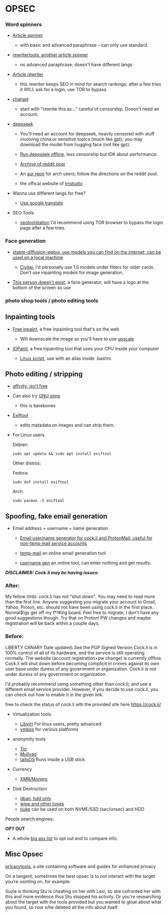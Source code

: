 # OPSEC


### Word spinners

  - [Article spinner](https://free-article-spinner.com/)
    - with basic and advanced paraphrase - can only use standard.

  - [rewritertools, another article spinner](https://www.rewritertools.com/article-spinner)

    - no advanced paraphrase; doesn't have different langs

  - [Article rewriter](https://seotoolstation.com/article-rewriter)

    - this rewriter keeps SEO in mind for search rankings; after a few tries it WILL ask for a login, use TOR to bypass.
  
  - [chatgpt](https://chatgpt.com/)

    -  start with "rewrite this as..." careful of censorship. Doesn't need an account.
  
  - [deepseek](https://chat.deepseek.com/)
    - You'll need an account for deepseek, heavily censored with stuff involving china or sensitive topics (much like gpt); you may download the model from hugging face (not like gpt).
   
    - [Run deepseek offline](https://www.reddit.com/r/AIAssisted/comments/1ibv6g8/how_to_run_deepseek_r1_offline_on_your_computer/), less censorship but IDK about performance.
    - [Archive of reddit post](https://archive.ph/vZXv0)
    - An [aur repo](https://aur.archlinux.org/packages/lmstudio) for arch users; follow the directions on the reddit post.
    - the offical website of [lmstudio](https://lmstudio.ai/)
 
- Wanna use different langs for free?
 
  - [Use google translate](https://translate.google.com/)

- SEO Tools

  - [seotoolstation](https://seotoolstation.com/) I'd recommend using TOR browser to bypass the login page after a few tries.

### Face generation

   - [stable-diffusion-webui, use models you can find on the internet; can be used on a local machine](https://github.com/AUTOMATIC1111/stable-diffusion-webui)

      - [Civitai](https://civitai.com/models), I'd personally use 1.5 models under filters for older cards. Don't use inpainting models for image generation.

   - [This person doesn't exist](https://thispersondoesnotexist.com/); a face generator, will have a logo at the bottom of the screen so use

### photo shop tools / photo editing tools

## Inpainting tools

   - [Free inpaint](https://pincel.app/tools/inpaint), a free inpainting tool that's on the web

       - Will downscale the image so you'll have to use [upscale](https://www.upscale.media/)
   
   - [IOPaint](https://github.com/Sanster/IOPaint), a free inpainting tool that uses your CPU inside your computer
       - [Linux script](https://gist.github.com/airborne-commando/38d059e31274546e5bc9060516c735e9), use with an alias inside .bashrc

## Photo editing / stripping

   - [affinity, isn't free](https://affinity.serif.com/en-us/photo/)

   - Can also try [GNU gimp](https://www.gimp.org/)
     - this is barebones
 
   - [Exiftool](https://exiftool.org/)
      - edits metadata on images and can strip them.
    
- For Linux users 

   Debian:
      
      sudo apt update && sudo apt install exiftool

   Other distros:

   Fedora:

      sudo dnf install exiftool

   Arch:

      sudo pacman -S exiftool

## Spoofing, fake email generation

- Email address + username + name generation
  - [Email user/name generator for cock.li and ProtonMail; useful for non-temp mail service accounts](https://github.com/airborne-commando/user-email-gen)
 
  - [temp-mail](https://temp-mail.org/en/) an online email generation tool

  - [username gen](https://jimpix.co.uk/words/username-generator.php) an online tool, can enter nothing and get results.

***DISCLAIMER: Cock.li may be having issues:***

### After:

My fellow r*t*rds: cock.li has not "shut down". You may need to read more than the first line. Anyone suggesting you migrate your account to Gmail, Yahoo, Proton, etc. should not have been using cock.li in the first place. Normal$!gs get off my f*!#ing board. Feel free to migrate, I don't have any good suggestions though. Try that on Proton! PW changes and maybe registration will be back within a couple days.

### Before:

LIBERTY CANARY
Date updated: See the PGP Signed Version Cock.li is in 100% control of all of its hardware, and the service is still operating normally. The website (account registration+pw change) is currently offline. Cock.li will shut down before becoming complicit in crimes against its own user base under duress of any government or organization. Cock.li is not under duress of any government or organization.

I'd probably recommend using something other than cock.li; and use a different email service provider. However, if you decide to use cock.li, you can check out how to enable it in the given link. 

free to check the status of cock.li wth the provided site here https://cock.li/

- Virtualization tools

  - [Libvirt](https://virt-manager.org/) For linux users, pretty advanced
  - [vmbox](https://www.virtualbox.org/) for various platforms

- anonymity tools

  - [Tor](https://www.torproject.org/)
  - [Mullvad](https://mullvad.net/en)
  - [tailsOS](https://tails.net/) Runs inside a USB stick.

- Currency

  - [XMR/Monero](https://www.getmonero.org/)

- Disk Destruction

  - [dban, hdd only](https://dban.org/)
  - [wipe and other types](https://wiki.archlinux.org/title/Securely_wipe_disk#Overwrite_the_target)
  - [nuke](https://gist.github.com/airborne-commando/6a690bd0644a9f1d76bc8c585d9ee969) can be used on both NVME/SSD (sec/unsec) and HDD

People search engines:

**OPT OUT**

- A whole [big ass list](https://github.com/yaelwrites/Big-Ass-Data-Broker-Opt-Out-List) to opt out and to compare info.

## Misc Opsec

[privacytools](https://www.privacytools.io/), a site containing software and guides for enhanced privacy 

On a tangent; sometimes the best opsec is to not interact with the target you're osinting on, for example:

Suzie is thinking Stu is cheating on her with Lexi, so she cofronted her with this and more evidence thus Stu stopped his activity.
Or you're researching about the target with the tools provided but you wanted to gloat about what you found, so now s/he deleted all the info about itself.
